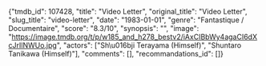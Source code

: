 {"tmdb_id": 107428, "title": "Video Letter", "original_title": "Video Letter", "slug_title": "video-letter", "date": "1983-01-01", "genre": "Fantastique / Documentaire", "score": "8.3/10", "synopsis": "", "image": "https://image.tmdb.org/t/p/w185_and_h278_bestv2/iAxCIBbWy4agaCI6dXcJrIlNWUo.jpg", "actors": ["Sh\u016bji Terayama (Himself)", "Shuntaro Tanikawa (Himself)"], "comments": [], "recommandations_id": []}